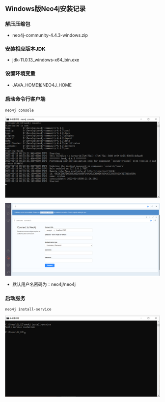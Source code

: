 ## **Windows版Neo4j安装记录**

### 解压压缩包

- neo4j-community-4.4.3-windows.zip

### 安装相应版本JDK

- jdk-11.0.13_windows-x64_bin.exe

### 设置环境变量

- JAVA_HOME和NEO4J_HOME

### 启动命令行客户端

```
neo4j console
```

![](assets/Windows版Neo4j安装记录/2191564-20220207094453500-1134232949.png)



![](assets/Windows版Neo4j安装记录/2191564-20220207094504149-2085831163.png)



- 默认用户名密码为：neo4j/neo4j

### 启动服务

```
neo4j install-service
```

![](assets/Windows版Neo4j安装记录/2191564-20220207094515641-307873178.png)